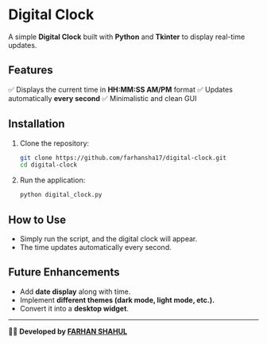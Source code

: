 # Digital Clock

A simple **Digital Clock** built with **Python** and **Tkinter** to display real-time updates.

## Features
✅ Displays the current time in **HH:MM:SS AM/PM** format
✅ Updates automatically **every second**
✅ Minimalistic and clean GUI

## Installation
1. Clone the repository:
   ```sh
   git clone https://github.com/farhansha17/digital-clock.git
   cd digital-clock
   ```
2. Run the application:
   ```sh
   python digital_clock.py
   ```

## How to Use
- Simply run the script, and the digital clock will appear.
- The time updates automatically every second.

## Future Enhancements
- Add **date display** along with time.
- Implement **different themes (dark mode, light mode, etc.).**
- Convert it into a **desktop widget**.

---
👨‍💻 **Developed by [FARHAN SHAHUL](https://github.com/farhansha17)**
